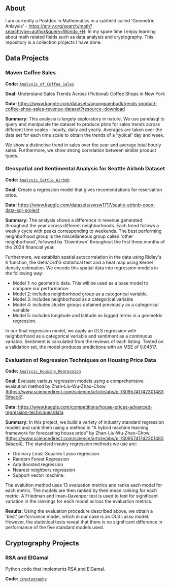 ## About

I am currently a Postdoc in Mathematics in a subfield called 'Geometric Anlaysis' - https://arxiv.org/search/math?searchtype=author&query=Wondo,+H. In my spare time I enjoy learning about math related fields such as data analysis and cryptography. This repository is a collection projects I have done. 

## Data Projects

### Maven Coffee Sales
**Code:** [`Analysis_of_Coffee_Sales`](https://github.com/hwondo/Portfolio-Files/blob/main/Maven_coffee_sales.ipynb)

**Goal:** Understand Sales Trends Across (Fictional) Coffee Shops in New York

**Data:** https://www.kaggle.com/datasets/agungpambudi/trends-product-coffee-shop-sales-revenue-dataset?resource=download

**Summary:** This analysis is largely exploratory in nature. We use pandasql to query and manipulate the dataset to produce plots for sales trends across different time scales - hourly, daily and yearly. Averages are taken over the data set for each time scale to obtain the trends of a 'typical' day and week.  

We show a distinctive trend in sales over the year and average total hourly sales. Furthermore, we show strong correlation between similar product types. 


### Geospatial and Sentimental Analysis for Seattle Airbnb Dataset

**Code:** [`Analysis_Sattle_Airbnb`](https://github.com/hwondo/Portfolio-Files/blob/main/Seattle_Airbnb_analysis.ipynb)

**Goal:** Create a regression model that gives recomendations for reservation price. 

**Data:** https://www.kaggle.com/datasets/swsw1717/seatle-airbnb-open-data-sql-project

**Summary:** The analysis shows a difference in revenue generated throughout the year across different neighborhoods. Each trend follows a weekly cycle with peaks corresponding to weekends. The best performing neighborhood group is the miscellaneous group called 'other neighborhood', followed by 'Downtown' throughout the first three months of the 2024 financial year.

Furthermore, we establish spatial autocorrelation in the data using Ridley's K function, the Getis'Ord'G statistical test and a heat map using Kernel density estimation. We encode this spatial data into regression models in the following way:
- Model 1: no geometric data. This will be used as a base model to compare our performance.
- Model 2: includes neighborhood group as a categorical variable.
- Model 3: includes neighborhood as a categorical variable
- Model 4: includes cluster groups obtained previously as a categorical variable
- Model 5: includes longitude and latitude as lagged terms in a geometric regression.

In our final regression model, we apply an OLS regression with neighborhood as a categorical variable and sentiment as a continuous variable. Sentiment is calculated from the reviews of each listing. Tested on a validation set, the model produces predictions with an MSE of 0.04517.

### Evaluation of Regression Techniques on Housing Price Data

**Code:** [`Analysis_Housing_Regression`](https://github.com/hwondo/Portfolio-Files/blob/main/Housing%20Prices%20Prediction%20Models.ipynb)

**Goal:** Evaluate various regression models using a comprehemsive evalaution method by Zhan-Liu-Wu-Zhao-Chow (https://www.sciencedirect.com/science/article/abs/pii/S0957417423014835#sec4).

**Data:** https://www.kaggle.com/competitions/house-prices-advanced-regression-techniques/data

**Summary:** In this project, we build a variety of industry standard regression models and rank them using a method in "A hybrid machine learning framework for forecasting house price" by Zhan-Liu-Wu-Zhao-Chow (https://www.sciencedirect.com/science/article/abs/pii/S0957417423014835#sec4). The standard insutry regression methods we use are:
- Ordinary Least Squares Lasso regression
- Random Forest Regression
- Ada Boosted regression
- Nearest neighbors regression
- Support vector machine.

The evalution method uses 13 evaluation metrics and ranks each model for each metric. The models are then ranked by their mean ranking for each metric. A Friedman and Iman–Davenpor test is used to test for significant variation in the rankings for each model across the evaluation metrics. 

**Results:** Using the evaluation procedure described above, we obtain a 'best' performance model, which in our case is an OLS Lasso model. However, the statistical tests reveal that there is no significant difference in performance of the five standard models used.

## Cryptography Projects 

### RSA and ElGamal 

Python code that implements RSA and ElGamal.

**Code:** [`cryptography`](https://github.com/hwondo/Portfolio-Files/blob/main/Cryptography.ipynb)


